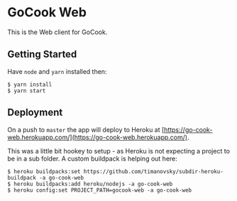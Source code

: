 # GoCook Web

This is the Web client for GoCook. 

## Getting Started
Have `node` and `yarn` installed then:

```$xslt
$ yarn install
$ yarn start
```

## Deployment
On a push to `master` the app will deploy to Heroku at [https://go-cook-web.herokuapp.com/](https://go-cook-web.herokuapp.com/).

This was a little bit hookey to setup - as Heroku is not expecting a project to be in a sub folder. A custom buildpack is helping out here:

```$xslt
$ heroku buildpacks:set https://github.com/timanovsky/subdir-heroku-buildpack -a go-cook-web
$ heroku buildpacks:add heroku/nodejs -a go-cook-web
$ heroku config:set PROJECT_PATH=gocook-web -a go-cook-web
```